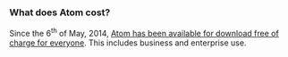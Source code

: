 ### What does Atom cost?

Since the 6<sup>th</sup> of May, 2014, [Atom has been available for download free of charge for everyone](https://github.blog/2014-05-06-atom-free-and-open-source-for-everyone/). This includes business and enterprise use.
